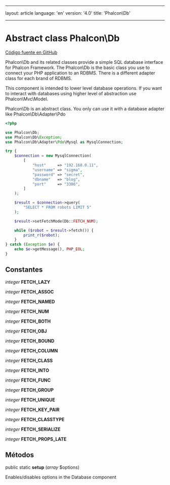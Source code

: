 * * *

layout: article language: 'en' version: '4.0' title: 'Phalcon\Db'

* * *

# Abstract class **Phalcon\Db**

<a href="https://github.com/phalcon/cphalcon/tree/v4.0.0/phalcon/db.zep" class="btn btn-default btn-sm">Código fuente en GitHub</a>

Phalcon\Db and its related classes provide a simple SQL database interface for Phalcon Framework. The Phalcon\Db is the basic class you use to connect your PHP application to an RDBMS. There is a different adapter class for each brand of RDBMS.

This component is intended to lower level database operations. If you want to interact with databases using higher level of abstraction use Phalcon\Mvc\Model.

Phalcon\Db is an abstract class. You only can use it with a database adapter like Phalcon\Db\Adapter\Pdo

```php
<?php

use Phalcon\Db;
use Phalcon\Db\Exception;
use Phalcon\Db\Adapter\Pdo\Mysql as MysqlConnection;

try {
    $connection = new MysqlConnection(
        [
            "host"     => "192.168.0.11",
            "username" => "sigma",
            "password" => "secret",
            "dbname"   => "blog",
            "port"     => "3306",
        ]
    );

    $result = $connection->query(
        "SELECT * FROM robots LIMIT 5"
    );

    $result->setFetchMode(Db::FETCH_NUM);

    while ($robot = $result->fetch()) {
        print_r($robot);
    }
} catch (Exception $e) {
    echo $e->getMessage(), PHP_EOL;
}

```

## Constantes

*integer* **FETCH_LAZY**

*integer* **FETCH_ASSOC**

*integer* **FETCH_NAMED**

*integer* **FETCH_NUM**

*integer* **FETCH_BOTH**

*integer* **FETCH_OBJ**

*integer* **FETCH_BOUND**

*integer* **FETCH_COLUMN**

*integer* **FETCH_CLASS**

*integer* **FETCH_INTO**

*integer* **FETCH_FUNC**

*integer* **FETCH_GROUP**

*integer* **FETCH_UNIQUE**

*integer* **FETCH_KEY_PAIR**

*integer* **FETCH_CLASSTYPE**

*integer* **FETCH_SERIALIZE**

*integer* **FETCH_PROPS_LATE**

## Métodos

public static **setup** (*array* $options)

Enables/disables options in the Database component